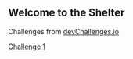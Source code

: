 ## Welcome to the Shelter

Challenges from [devChallenges.io](https://devchallenges.io/)

[Challenge 1](https://the-codeshelter.github.io/404-not-found)
